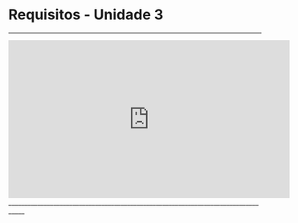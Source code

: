 # Requisitos - Unidade 3
___________________________________________________________________________________

<iframe width="560" height="315" src="https://www.youtube.com/embed/KFCf3K1UgOI?si=4SS8hSRsAwKX3bi7" title="YouTube video player" frameborder="0" allow="accelerometer; autoplay; clipboard-write; encrypted-media; gyroscope; picture-in-picture; web-share" referrerpolicy="strict-origin-when-cross-origin" allowfullscreen></iframe>
___________________________________________________________________________________
